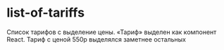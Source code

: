 # list-of-tariffs

Список тарифов с выделение цены. «Тариф» выделен как компонент React. Тариф с ценой 550р выделялся заметнее остальных
